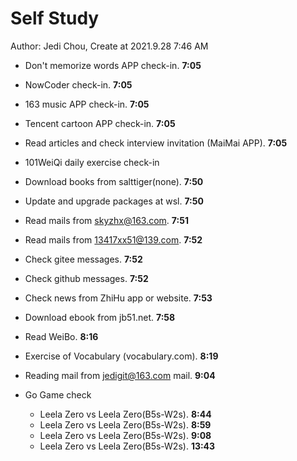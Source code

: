 # Self Study

Author: Jedi Chou, Create at 2021.9.28 7:46 AM

* Don't memorize words APP check-in. **7:05**
* NowCoder check-in. **7:05**
* 163 music APP check-in. **7:05**
* Tencent cartoon APP check-in. **7:05**
* Read articles and check interview invitation (MaiMai APP). **7:05**
* 101WeiQi daily exercise check-in

* Download books from salttiger(none). **7:50**
* Update and upgrade packages at wsl. **7:50**
* Read mails from skyzhx@163.com. **7:51**
* Read mails from 13417xx51@139.com. **7:52**
* Check gitee messages. **7:52**
* Check github messages. **7:52**
* Check news from ZhiHu app or website. **7:53**
* Download ebook from jb51.net. **7:58**
* Read WeiBo. **8:16**
* Exercise of Vocabulary (vocabulary.com). **8:19**

* Reading mail from jedigit@163.com mail. **9:04**
* Go Game check
  * Leela Zero vs Leela Zero(B5s-W2s). **8:44**
  * Leela Zero vs Leela Zero(B5s-W2s). **8:59**
  * Leela Zero vs Leela Zero(B5s-W2s). **9:08**
  * Leela Zero vs Leela Zero(B5s-W2s). **13:43**
